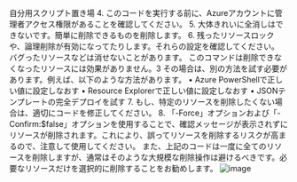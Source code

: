 
自分用スクリプト置き場
4. このコードを実行する前に、Azureアカウントに管理者アクセス権限があることを確認してください。
5. 大体きれいに全消しはできないです。簡単に削除できるものを削除します。
6. 残ったリソースロックや、論理削除が有効になってたりします。それらの設定を確認してください。
バグったリソースなどは消せないことがあります。
このコマンドは削除できなくなったリソースには効果がありません。3 その場合は、別の方法を試す必要があります。例えば、以下のような方法があります。
• Azure PowerShellで正しい値に設定しなおす
• Resource Explorerで正しい値に設定しなおす
• JSONテンプレートの完全デプロイを試す
7. もし、特定のリソースを削除したくない場合は、適切にコードを修正してください。
8. 「-Force」オプションおよび「-Confirm:$false」オプションを使用することで、確認メッセージが表示されずにリソースが削除されます。これにより、誤ってリソースを削除するリスクが高まるので、注意して使用してください。
また、上記のコードは一度に全てのリソースを削除しますが、通常はそのような大規模な削除操作は避けるべきです。必要なリソースだけを選択的に削除することをお勧めします。
![image](https://github.com/aktsmm/Scripts/assets/71251920/d5e9893e-f114-4c7c-bd4e-905c786f0e22)
